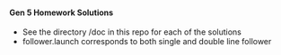 

#### Gen 5 Homework Solutions

* See the directory /doc in this repo for each of the solutions
* follower.launch corresponds to both single and double line follower
